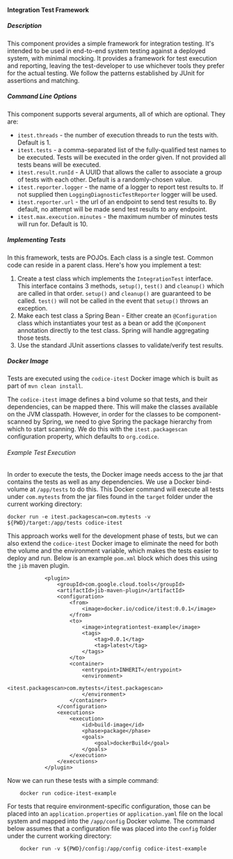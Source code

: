#### Integration Test Framework

##### Description
This component provides a simple framework for integration testing. It's intended to be used in end-to-end system 
testing against a deployed system, with minimal mocking. It provides a framework for test execution and reporting, 
leaving the test-developer to use whichever tools they prefer for the actual testing. We follow the patterns established
by JUnit for assertions and matching.

##### Command Line Options
This component supports several arguments, all of which are optional. They are:

* `itest.threads` - the number of execution threads to run the tests with. Default is 1.
* `itest.tests` - a comma-separated list of the fully-qualified test names to be executed. Tests 
will be executed in the order given. If not provided all tests beans will be executed.
* `itest.result.runId` - A UUID that allows the caller to associate a group of tests with each 
other. Default is a randomly-chosen value.
* `itest.reporter.logger` - the name of a logger to report test results to. If not supplied then 
`LoggingDiagnosticTestReporter` logger will be used.
* `itest.reporter.url` - the url of an endpoint to send test results to. By default, no attempt will
be made send test results to any endpoint.
* `itest.max.execution.minutes` - the maximum number of minutes tests will run for. Default is 10.

##### Implementing Tests
In this framework, tests are POJOs. Each class is a single test. Common code can reside in a parent class. Here's how 
you implement a test:

1) Create a test class which implements the `IntegrationTest` interface. This interface contains 3
   methods, `setup()`, `test()` and `cleanup()` which are called in that order. `setup()` and 
   `cleanup()` are guaranteed to be called. `test()` will not be called in the event that `setup()`
   throws an exception.
2) Make each test class a Spring Bean - Either create an `@Configuration` class which instantiates your test as a
   bean or add the `@Component` annotation directly to the test class. Spring will handle aggregating those
   tests.
3) Use the standard JUnit assertions classes to validate/verify test results.

##### Docker Image
Tests are executed using the `codice-itest` Docker image which is built as part of `mvn clean install`.

The `codice-itest` image defines a bind volume so that tests, and their dependencies, can be mapped there. 
This will make the classes available on the JVM classpath. However, in order for the classes to be component-scanned by 
Spring, we need to give Spring the package hierarchy from which to start scanning. We do this with the 
`itest.packagescan` configuration property, which defaults to `org.codice`. 

###### Example Test Execution
In order to execute the tests, the Docker image needs access to the jar that contains the tests as well as any 
dependencies. We use a Docker bind-volume at `/app/tests` to do this. This Docker command will execute all tests under 
`com.mytests` from the jar files found in the `target` folder under the current working directory:

```
docker run -e itest.packagescan=com.mytests -v ${PWD}/target:/app/tests codice-itest
```

This approach works well for the development phase of tests, but we can also extend the `codice-itest` Docker image to 
eliminate the need for both the volume and the environment variable, which makes the tests easier to deploy and run.
Below is an example `pom.xml` block which does this using the `jib` maven plugin.

```
            <plugin>
                <groupId>com.google.cloud.tools</groupId>
                <artifactId>jib-maven-plugin</artifactId>
                <configuration>
                    <from>
                        <image>docker.io/codice/itest:0.0.1</image>
                    </from>
                    <to>
                        <image>integrationtest-example</image>
                        <tags>
                            <tag>0.0.1</tag>
                            <tag>latest</tag>
                        </tags>
                    </to>
                    <container>
                        <entrypoint>INHERIT</entrypoint>
                        <environment>
                            <itest.packagescan>com.mytests</itest.packagescan>
                        </environment>
                    </container>
                </configuration>
                <executions>
                    <execution>
                        <id>build-image</id>
                        <phase>package</phase>
                        <goals>
                            <goal>dockerBuild</goal>
                        </goals>
                    </execution>
                </executions>
            </plugin>

```

Now we can run these tests with a simple command:

```
    docker run codice-itest-example
```

For tests that require environment-specific configuration, those can be placed into an `application.properties` or
`application.yaml` file on the local system and mapped into the `/app/config` Docker volume. The command below assumes 
that a configuration file was placed into the `config` folder under the current working directory:

```
    docker run -v ${PWD}/config:/app/config codice-itest-example
```

